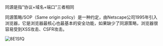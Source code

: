 同源是指"协议+域名+端口"三者相同

同源策略/SOP（Same origin policy）是一种约定，由Netscape公司1995年引入浏览器，它是浏览器最核心也最基本的安全功能，如果缺少了同源策略，浏览器很容易受到XSS攻击、CSFR攻击。

![8E1SfQ](https://gitee.com/threecornerstones/ThreeCornerstones_Pic/raw/master/uPic/8E1SfQ.png)